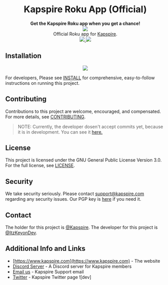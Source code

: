 <h1 align="center">Kapspire Roku App (Official)</h1>
<div align="center">
  <strong>Get the Kapspire Roku app when you get a chance!</strong>
</div>

<div align="center">
 <a href="https://www.kapspire.com">
 <img src="https://image.roku.com/developer_channels/prod/43c3d62c87fc21f8151c23f9d2269e2410c7708a1d13b31cd1e7685a522982b9.png?generated">
 </a>
</div>

<div align="center">
  Official Roku app for <a href="https://www.kapspire.com">Kapspire</a>.
</div>


<div align="center">
  <a href="https://github.com/Kapspire/kapspire-roku/blob/master/LICENSE">
    <img src="https://img.shields.io/dub/l/vibe-d.svg?style=flat-square"/>
  </a>

  <a href="https://discord.gg/jBmCVXD73A">
    <img src="https://img.shields.io/discord/889959134705885214.svg?style=flat-square&logo=discord"/>
  </a>
</div>


## Installation
<div align="center">
  <a href="https://channelstore.roku.com/details/1ccfd08c96704d9171b49a208ca8c43b/kapspire">
   <img src="https://img.shields.io/badge/-Download%20via%20Roku%20Channel%20Store-lightgrey?logo=Roku&color=662d91"/>
  </a>
</div>

For developers, Please see [INSTALL](INSTALL.md) for comprehensive, easy-to-follow instructions on running this project.

## Contributing
Contributions to this project are welcome, encouraged, and compensated. For more details, see [CONTRIBUTING](https://www.kapspire.com/).

> NOTE:
> Currently, the developer dosen't accept commits yet, because it is in development. You can see it [here.](https://github.com/Kapspire/kapspire-roku/issues/7)

## License
This project is licensed under the GNU General Public License Version 3.0. For the full license, see [LICENSE](LICENSE).

## Security
We take security seriously. Please contact support@kapspire.com regarding any security issues. Our PGP key is [here](https://keybase.io/kapspire/key.asc) if you need it.

## Contact
The holder for this project is [@Kapspire](https://github.com/kapspire).
The developer for this project is [@ItzKeyonDev](https://github.com/itzkeyondev).

## Additional Info and Links
- [https://www.kapspire.com](https://www.kapspire.com) - The website
- [Discord Server](https://discord.gg/jBmCVXD73A) - A Discord server for Kapspire members
- [Email us](mailto:support@kapspire.com) - Kapspire Support email
- [Twitter](https://twitter.com/Kapspire) - Kapspire Twitter page
![dev]

